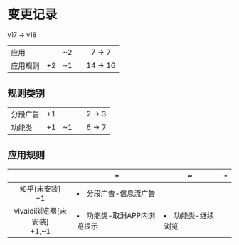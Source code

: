 # 变更记录

v17 -> v18

||||||
|-|:-:|:-:|:-:|:-:|
|应用||~2||7 -> 7|
|应用规则|+2|~1||14 -> 16|

## 规则类别

||||||
|-|:-:|:-:|:-:|:-:|
|分段广告|+1|||2 -> 3|
|功能类|+1|~1||6 -> 7|

## 应用规则

||+|~|-|
|:-:|-|-|-|
|知乎[未安装]<br>+1|<li>分段广告-信息流广告|||
|vivaldi浏览器[未安装]<br>+1,~1|<li>功能类-取消APP内浏览提示|<li>功能类-继续浏览||
